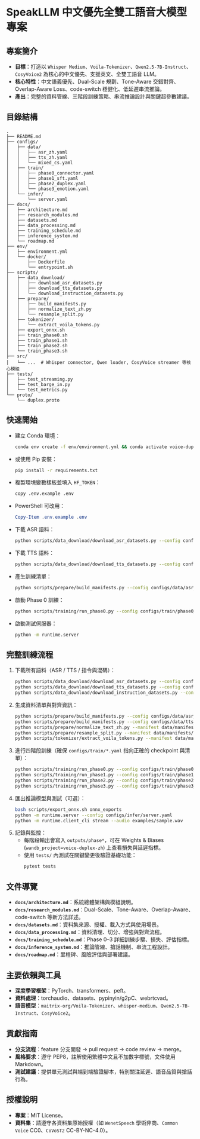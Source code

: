 # SpeakLLM 中文優先全雙工語音大模型專案

## 專案簡介
- **目標**：打造以 `Whisper Medium`、`Voila-Tokenizer`、`Qwen2.5-7B-Instruct`、`CosyVoice2` 為核心的中文優先、支援英文、全雙工語音 LLM。
- **核心特性**：中文語義優先、Dual-Scale 規劃、Tone-Aware 交錯對齊、Overlap-Aware Loss、code-switch 穩健化、低延遲串流推論。
- **產出**：完整的資料管線、三階段訓練策略、串流推論設計與關鍵超參數建議。

## 目錄結構
```text
.
├── README.md
├── configs/
│   ├── data/
│   │   ├── asr_zh.yaml
│   │   ├── tts_zh.yaml
│   │   └── mixed_cs.yaml
│   ├── train/
│   │   ├── phase0_connector.yaml
│   │   ├── phase1_sft.yaml
│   │   ├── phase2_duplex.yaml
│   │   └── phase3_emotion.yaml
│   └── infer/
│       └── server.yaml
├── docs/
│   ├── architecture.md
│   ├── research_modules.md
│   ├── datasets.md
│   ├── data_processing.md
│   ├── training_schedule.md
│   ├── inference_system.md
│   └── roadmap.md
├── env/
│   ├── environment.yml
│   └── docker/
│       ├── Dockerfile
│       └── entrypoint.sh
├── scripts/
│   ├── data_download/
│   │   ├── download_asr_datasets.py
│   │   ├── download_tts_datasets.py
│   │   └── download_instruction_datasets.py
│   ├── prepare/
│   │   ├── build_manifests.py
│   │   ├── normalize_text_zh.py
│   │   └── resample_split.py
│   ├── tokenizer/
│   │   └── extract_voila_tokens.py
│   ├── export_onnx.sh
│   ├── train_phase0.sh
│   ├── train_phase1.sh
│   ├── train_phase2.sh
│   └── train_phase3.sh
├── src/
│   └── ...  # Whisper connector, Qwen loader, CosyVoice streamer 等核心模組
├── tests/
│   ├── test_streaming.py
│   ├── test_barge_in.py
│   └── test_metrics.py
└── proto/
    └── duplex.proto
```

## 快速開始
- 建立 Conda 環境：
  ```bash
  conda env create -f env/environment.yml && conda activate voice-duplex-zh
  ```
- 或使用 Pip 安裝：
  ```bash
  pip install -r requirements.txt
  ```
- 複製環境變數樣板並填入 `HF_TOKEN`：
  ```bash
  copy .env.example .env
  ```
- PowerShell 可改用：
  ```powershell
  Copy-Item .env.example .env
  ```
- 下載 ASR 語料：
  ```bash
  python scripts/data_download/download_asr_datasets.py --config configs/data/asr_zh.yaml
  ```
- 下載 TTS 語料：
  ```bash
  python scripts/data_download/download_tts_datasets.py --config configs/data/tts_zh.yaml
  ```
- 產生訓練清單：
  ```bash
  python scripts/prepare/build_manifests.py --config configs/data/asr_zh.yaml --output data/manifests/asr_train.jsonl
  ```
- 啟動 Phase 0 訓練：
  ```bash
  python scripts/training/run_phase0.py --config configs/train/phase0_connector.yaml
  ```
- 啟動測試伺服器：
  ```bash
  python -m runtime.server
  ```

## 完整訓練流程
1. 下載所有語料（ASR / TTS / 指令與混碼）：
   ```bash
   python scripts/data_download/download_asr_datasets.py --config configs/data/asr_zh.yaml
   python scripts/data_download/download_tts_datasets.py --config configs/data/tts_zh.yaml
   python scripts/data_download/download_instruction_datasets.py --config configs/data/mixed_cs.yaml
   ```
2. 生成資料清單與對齊資訊：
   ```bash
   python scripts/prepare/build_manifests.py --config configs/data/asr_zh.yaml --output data/manifests/asr_train.jsonl
   python scripts/prepare/build_manifests.py --config configs/data/tts_zh.yaml --output data/manifests/tts_train.jsonl
   python scripts/prepare/normalize_text_zh.py --manifest data/manifests/asr_train.jsonl --output data/manifests/asr_train_normalized.jsonl --conversion t2s
   python scripts/prepare/resample_split.py --manifest data/manifests/asr_train_normalized.jsonl --output_dir data/resampled --target_sr 16000 --vad True
   python scripts/tokenizer/extract_voila_tokens.py --manifest data/manifests/tts_train.jsonl --output data/manifests/tts_voila_codes.jsonl --checkpoint maitrix-org/Voila-Tokenizer
   ```
3. 進行四階段訓練（確保 `configs/train/*.yaml` 指向正確的 checkpoint 與清單）：
   ```bash
   python scripts/training/run_phase0.py --config configs/train/phase0_connector.yaml
   python scripts/training/run_phase1.py --config configs/train/phase1_sft.yaml
   python scripts/training/run_phase2.py --config configs/train/phase2_duplex.yaml
   python scripts/training/run_phase3.py --config configs/train/phase3_emotion.yaml
   ```
4. 匯出推論模型與測試（可選）：
   ```bash
   bash scripts/export_onnx.sh onnx_exports
   python -m runtime.server --config configs/infer/server.yaml
   python -m runtime.client_cli stream --audio examples/sample.wav
   ```
5. 記錄與監控：
   - 每階段輸出會寫入 `outputs/phase*`，可在 Weights & Biases (`wandb_project=voice-duplex-zh`) 上查看損失與延遲指標。
   - 使用 `tests/` 內測試在關鍵變更後驗證基礎功能：
     ```bash
     pytest tests
     ```

## 文件導覽
- **`docs/architecture.md`**：系統總體架構與模組說明。
- **`docs/research_modules.md`**：Dual-Scale、Tone-Aware、Overlap-Aware、code-switch 等新方法詳述。
- **`docs/datasets.md`**：資料集來源、授權、載入方式與使用場景。
- **`docs/data_processing.md`**：資料清理、切分、增強與對齊流程。
- **`docs/training_schedule.md`**：Phase 0–3 詳細訓練步驟、損失、評估指標。
- **`docs/inference_system.md`**：推論管線、搶話機制、串流工程設計。
- **`docs/roadmap.md`**：里程碑、風險評估與部署建議。

## 主要依賴與工具
- **深度學習框架**：PyTorch、transformers、peft。
- **資料處理**：torchaudio、datasets、pypinyin/g2pC、webrtcvad。
- **語音模型**：`maitrix-org/Voila-Tokenizer`、`whisper-medium`、`Qwen2.5-7B-Instruct`、`CosyVoice2`。

## 貢獻指南
- **分支流程**：feature 分支開發 → pull request → code review → merge。
- **風格要求**：遵守 PEP8，註解使用繁體中文且不加數字標號，文件使用 Markdown。
- **測試建議**：提供單元測試與端到端驗證腳本，特別關注延遲、語音品質與搶話行為。

## 授權說明
- **專案**：MIT License。
- **資料集**：請遵守各資料集原始授權（如 `WenetSpeech` 學術非商、`Common Voice` CC0、`CoVoST2` CC-BY-NC-4.0）。
